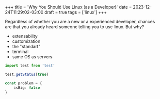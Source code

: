 +++
title = 'Why You Should Use Linux (as a Developer)'
date = 2023-12-24T11:29:02-03:00
draft = true
tags = ['linux']
+++

Regardless of whether you are a new or a experienced developer, chances are that you already heard someone telling you to use linux. But why?

- extensability
- customization
- the "standart"
- terminal
- same OS as servers

```ts
import test from 'test'

test.getStatus(true)

const problem = {
    isBig: false
}
```
